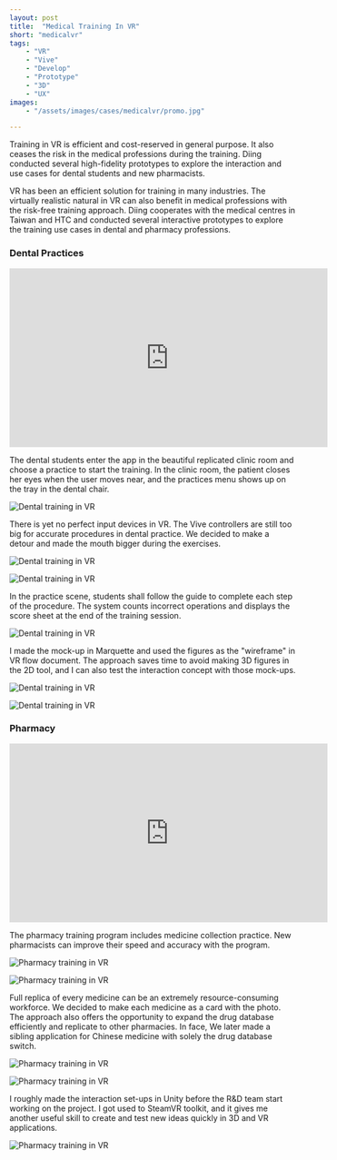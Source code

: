 ```yaml
---
layout: post
title:  "Medical Training In VR"
short: "medicalvr"
tags:
    - "VR"
    - "Vive"
    - "Develop"
    - "Prototype"
    - "3D"
    - "UX"
images: 
    - "/assets/images/cases/medicalvr/promo.jpg"

---
```

<!--summary-->

Training in VR is efficient and cost-reserved in general purpose. It also ceases the risk in the medical professions during the training. Diing conducted several high-fidelity prototypes to explore the interaction and use cases for dental students and new pharmacists.

<!--more-->

VR has been an efficient solution for training in many industries. The virtually realistic natural in VR can also benefit in medical professions with the risk-free training approach. Diing cooperates with the medical centres in Taiwan and HTC and conducted several interactive prototypes to explore the training use cases in dental and pharmacy professions.

### Dental Practices

<div class="video-embed"><iframe width="560" height="315" src="https://www.youtube.com/embed/9XOHHOUh9iU" frameborder="0" allow="accelerometer; autoplay; clipboard-write; encrypted-media; gyroscope; picture-in-picture" allowfullscreen></iframe></div>

The dental students enter the app in the beautiful replicated clinic room and choose a practice to start the training. In the clinic room, the patient closes her eyes when the user moves near, and the practices menu shows up on the tray in the dental chair.

![Dental training in VR](/assets/images/cases/medicalvr/dental1.jpg)

There is yet no perfect input devices in VR. The Vive controllers are still too big for accurate procedures in dental practice. We decided to make a detour and made the mouth bigger during the exercises.

![Dental training in VR](/assets/images/cases/medicalvr/dental2.jpg)

![Dental training in VR](/assets/images/cases/medicalvr/dental3.jpg)

In the practice scene, students shall follow the guide to complete each step of the procedure. The system counts incorrect operations and displays the score sheet at the end of the training session.

![Dental training in VR](/assets/images/cases/medicalvr/dental4.jpg)

I made the mock-up in Marquette and used the figures as the "wireframe" in VR flow document. The approach saves time to avoid making 3D figures in the 2D tool, and I can also test the interaction concept with those mock-ups.

![Dental training in VR](/assets/images/cases/medicalvr/dental5.jpg)

![Dental training in VR](/assets/images/cases/medicalvr/dental6.jpg)

### Pharmacy

<div class="video-embed"><iframe width="560" height="315" src="https://www.youtube.com/embed/IcbrAZfe4nA" frameborder="0" allow="accelerometer; autoplay; clipboard-write; encrypted-media; gyroscope; picture-in-picture" allowfullscreen></iframe></div>

The pharmacy training program includes medicine collection practice. New pharmacists can improve their speed and accuracy with the program.

![Pharmacy training in VR](/assets/images/cases/medicalvr/pharmacy1.jpg)

![Pharmacy training in VR](/assets/images/cases/medicalvr/pharmacy2.jpg)

Full replica of every medicine can be an extremely resource-consuming workforce. We decided to make each medicine as a card with the photo. The approach also offers the opportunity to expand the drug database efficiently and replicate to other pharmacies. In face, We later made a sibling application for Chinese medicine with solely the drug database switch. 

![Pharmacy training in VR](/assets/images/cases/medicalvr/pharmacy3.jpg)

![Pharmacy training in VR](/assets/images/cases/medicalvr/pharmacy4.jpg)

I roughly made the interaction set-ups in Unity before the R&D team start working on the project. I got used to SteamVR toolkit, and it gives me another useful skill to create and test new ideas quickly in 3D and VR applications.

![Pharmacy training in VR](/assets/images/cases/medicalvr/pharmacy5.jpg)
